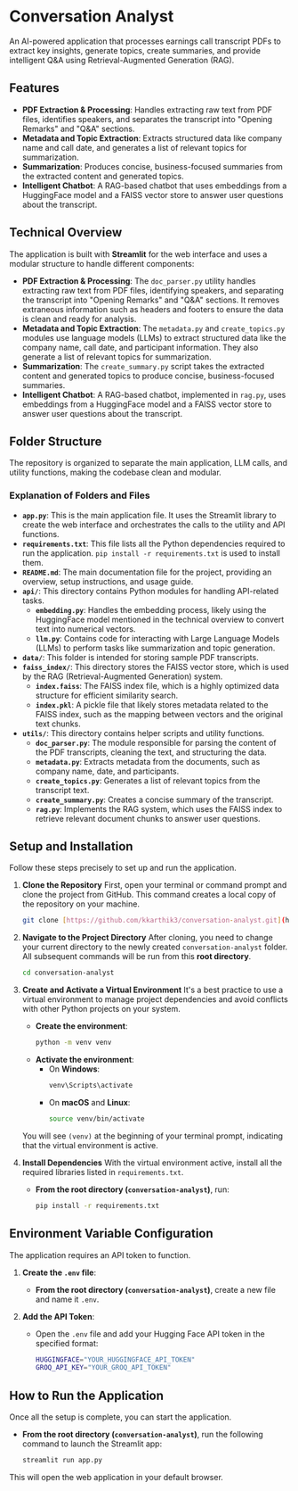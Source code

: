 # Conversation Analyst

An AI-powered application that processes earnings call transcript PDFs to extract key insights, generate topics, create summaries, and provide intelligent Q&A using Retrieval-Augmented Generation (RAG).

## Features

* **PDF Extraction & Processing**: Handles extracting raw text from PDF files, identifies speakers, and separates the transcript into "Opening Remarks" and "Q&A" sections.
* **Metadata and Topic Extraction**: Extracts structured data like company name and call date, and generates a list of relevant topics for summarization.
* **Summarization**: Produces concise, business-focused summaries from the extracted content and generated topics.
* **Intelligent Chatbot**: A RAG-based chatbot that uses embeddings from a HuggingFace model and a FAISS vector store to answer user questions about the transcript.

## Technical Overview

The application is built with **Streamlit** for the web interface and uses a modular structure to handle different components:

* **PDF Extraction & Processing**: The `doc_parser.py` utility handles extracting raw text from PDF files, identifying speakers, and separating the transcript into "Opening Remarks" and "Q&A" sections. It removes extraneous information such as headers and footers to ensure the data is clean and ready for analysis.
* **Metadata and Topic Extraction**: The `metadata.py` and `create_topics.py` modules use language models (LLMs) to extract structured data like the company name, call date, and participant information. They also generate a list of relevant topics for summarization.
* **Summarization**: The `create_summary.py` script takes the extracted content and generated topics to produce concise, business-focused summaries.
* **Intelligent Chatbot**: A RAG-based chatbot, implemented in `rag.py`, uses embeddings from a HuggingFace model and a FAISS vector store to answer user questions about the transcript.

## Folder Structure

The repository is organized to separate the main application, LLM calls, and utility functions, making the codebase clean and modular.



### Explanation of Folders and Files

* **`app.py`**: This is the main application file. It uses the Streamlit library to create the web interface and orchestrates the calls to the utility and API functions.
* **`requirements.txt`**: This file lists all the Python dependencies required to run the application. `pip install -r requirements.txt` is used to install them.
* **`README.md`**: The main documentation file for the project, providing an overview, setup instructions, and usage guide.
* **`api/`**: This directory contains Python modules for handling API-related tasks.
    * **`embedding.py`**: Handles the embedding process, likely using the HuggingFace model mentioned in the technical overview to convert text into numerical vectors.
    * **`llm.py`**: Contains code for interacting with Large Language Models (LLMs) to perform tasks like summarization and topic generation.
* **`data/`**: This folder is intended for storing sample PDF transcripts.
* **`faiss_index/`**: This directory stores the FAISS vector store, which is used by the RAG (Retrieval-Augmented Generation) system.
    * **`index.faiss`**: The FAISS index file, which is a highly optimized data structure for efficient similarity search.
    * **`index.pkl`**: A pickle file that likely stores metadata related to the FAISS index, such as the mapping between vectors and the original text chunks.
* **`utils/`**: This directory contains helper scripts and utility functions.
    * **`doc_parser.py`**: The module responsible for parsing the content of the PDF transcripts, cleaning the text, and structuring the data.
    * **`metadata.py`**: Extracts metadata from the documents, such as company name, date, and participants.
    * **`create_topics.py`**: Generates a list of relevant topics from the transcript text.
    * **`create_summary.py`**: Creates a concise summary of the transcript.
    * **`rag.py`**: Implements the RAG system, which uses the FAISS index to retrieve relevant document chunks to answer user questions.

## Setup and Installation

Follow these steps precisely to set up and run the application.

1.  **Clone the Repository**
    First, open your terminal or command prompt and clone the project from GitHub. This command creates a local copy of the repository on your machine.
    ```bash
    git clone [https://github.com/kkarthik3/conversation-analyst.git](https://github.com/kkarthik3/conversation-analyst.git)
    ```

2.  **Navigate to the Project Directory**
    After cloning, you need to change your current directory to the newly created `conversation-analyst` folder. All subsequent commands will be run from this **root directory**.
    ```bash
    cd conversation-analyst
    ```

3.  **Create and Activate a Virtual Environment**
    It's a best practice to use a virtual environment to manage project dependencies and avoid conflicts with other Python projects on your system.
    * **Create the environment**:
        ```bash
        python -m venv venv
        ```
    * **Activate the environment**:
        * On **Windows**:
            ```bash
            venv\Scripts\activate
            ```
        * On **macOS** and **Linux**:
            ```bash
            source venv/bin/activate
            ```
    You will see `(venv)` at the beginning of your terminal prompt, indicating that the virtual environment is active.

4.  **Install Dependencies**
    With the virtual environment active, install all the required libraries listed in `requirements.txt`.
    * **From the root directory (`conversation-analyst`)**, run:
        ```bash
        pip install -r requirements.txt
        ```

## Environment Variable Configuration

The application requires an API token to function.

1.  **Create the `.env` file**:
    * **From the root directory (`conversation-analyst`)**, create a new file and name it `.env`.

2.  **Add the API Token**:
    * Open the `.env` file and add your Hugging Face API token in the specified format:
        ```bash
        HUGGINGFACE="YOUR_HUGGINGFACE_API_TOKEN"
        GROQ_API_KEY="YOUR_GROQ_API_TOKEN"
        ```

## How to Run the Application

Once all the setup is complete, you can start the application.

* **From the root directory (`conversation-analyst`)**, run the following command to launch the Streamlit app:
    ```bash
    streamlit run app.py
    ```
This will open the web application in your default browser.
